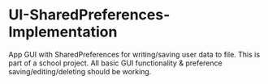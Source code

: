 # UI-SharedPreferences-Implementation
App GUI with SharedPreferences for writing/saving user data to file.
This is part of a school project.
All basic GUI functionality & preference saving/editing/deleting should be working.
